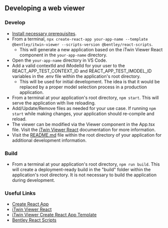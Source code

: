 ## Developing a web viewer

### Develop
- [Install necessary prerequisites]($docs/getting-started/development-prerequisites).
- From a terminal, `npx create-react-app your-app-name --template @bentley/itwin-viewer --scripts-version @bentley/react-scripts`.
    - This will generate a new application based on the iTwin Viewer React component in the `your-app-name` directory.
- Open the `your-app-name` directory in VS Code.
- Add a valid contextId and iModelId for your user to the REACT_APP_TEST_CONTEXT_ID and REACT_APP_TEST_IMODEL_ID variables in the .env file within the application's root directory.
  - This will be used for initial development. The idea is that it would be replaced by a proper model selection process in a production application.
- From a terminal at your application's root directory, `npm start`. This will serve the application with live reloading.
- Add/Update/Remove files as needed for your use case. If running `npm start` while making changes, your application should re-compile and reload.
- The viewer can be modified via the Viewer component in the App.tsx file. Visit the [iTwin Viewer React](https://www.npmjs.com/package/@bentley/itwin-viewer-react) documentation for more information.
- Visit the [README.md](https://github.com/imodeljs/itwin-viewer/blob/master/packages/modules/cra-template-itwin-viewer/template/README.md) file within the root directory of your application for additional development information.

### Build
- From a terminal at your application's root directory, `npm run build`. This will create a deployment-ready build in the "build" folder within the application's root directory. It is not necessary to build the application during development.

### Useful Links
- [Create React App](https://create-react-app.dev/)
- [iTwin Viewer React](https://www.npmjs.com/package/@bentley/itwin-viewer-react)
- [iTwin Viewer Create React App Template](https://www.npmjs.com/package/@bentley/cra-template-itwin-viewer)
- [Bentley React Scripts](https://www.npmjs.com/package/@bentley/react-scripts)